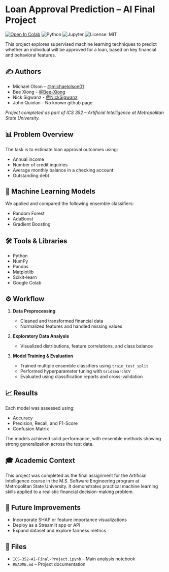 # Loan Approval Prediction – AI Final Project
[![Open In Colab](https://colab.research.google.com/assets/colab-badge.svg)](https://colab.research.google.com/github/michaelolson01/ICS-352-AI-Final-Project/blob/main/Final_v3.ipynb)
![Python](https://img.shields.io/badge/Python-3.10-blue)
![Jupyter](https://img.shields.io/badge/Notebook-Jupyter-yellow)
![License: MIT](https://img.shields.io/badge/License-MIT-green.svg)

This project explores supervised machine learning techniques to predict whether an individual will be approved for a loan, based on key financial and behavioral features.
## ✍️ Authors


- Michael Olson – [@michaelolson01](https://github.com/michaelolson01)
- Bee Xiong - [@Bee-Xiong](https://github.com/Bee-Xiong)
- Nick Sigwanz - [@NickSigwanz](https://github.com/NickSigwanz)
- John Quinlan - No known github page.

*Project completed as part of ICS 352 – Artificial Intelligence at Metropolitan State University.*

## 📊 Problem Overview

The task is to estimate loan approval outcomes using:
- Annual income
- Number of credit inquiries
- Average monthly balance in a checking account
- Outstanding debt

## 🧠 Machine Learning Models

We applied and compared the following ensemble classifiers:
- Random Forest
- AdaBoost
- Gradient Boosting

## 🛠️ Tools & Libraries

- Python
- NumPy
- Pandas
- Matplotlib
- Scikit-learn
- Google Colab

## ⚙️ Workflow

1. **Data Preprocessing**
   - Cleaned and transformed financial data
   - Normalized features and handled missing values

2. **Exploratory Data Analysis**
   - Visualized distributions, feature correlations, and class balance

3. **Model Training & Evaluation**
   - Trained multiple ensemble classifiers using `train_test_split`
   - Performed hyperparameter tuning with `GridSearchCV`
   - Evaluated using classification reports and cross-validation

## 📈 Results

Each model was assessed using:
- Accuracy
- Precision, Recall, and F1-Score
- Confusion Matrix

The models achieved solid performance, with ensemble methods showing strong generalization across the test data.

## 🎓 Academic Context

This project was completed as the final assignment for the Artificial Intelligence course in the M.S. Software Engineering program at Metropolitan State University. It demonstrates practical machine learning skills applied to a realistic financial decision-making problem.

## 🚀 Future Improvements

- Incorporate SHAP or feature importance visualizations
- Deploy as a Streamlit app or API
- Expand dataset and explore fairness metrics

## 📁 Files

- `ICS-352-AI-Final-Project.ipynb` – Main analysis notebook
- `README.md` – Project documentation
